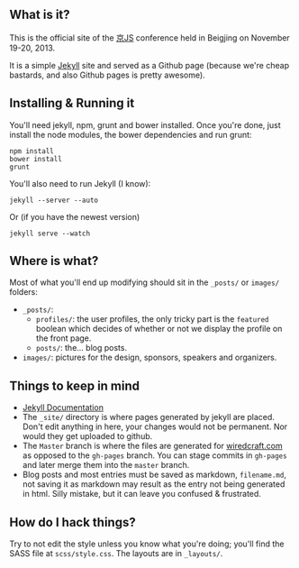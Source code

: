 ## What is it?

This is the official site of the [京JS](http://jingjs.org) conference held in Beigjing on November 19-20, 2013.

It is a simple [Jekyll](https://github.com/mojombo/jekyll) site and served as a Github page (because we're cheap bastards, and also Github pages is pretty awesome).

## Installing & Running it

You'll need jekyll, npm, grunt and bower installed. Once you're done, just install the node modules, the bower dependencies and run grunt:

    npm install
    bower install
    grunt

You'll also need to run Jekyll (I know):

    jekyll --server --auto

Or (if you have the newest version)

	jekyll serve --watch

## Where is what?

Most of what you'll end up modifying should sit in the `_posts/` or `images/` folders:

- `_posts/`:
  - `profiles/`: the user profiles, the only tricky part is the `featured` boolean which decides of whether or not we display the profile on the front page.
  - `posts/`: the... blog posts.
- `images/`: pictures for the design, sponsors, speakers and organizers.

## Things to keep in mind

- [Jekyll Documentation](http://jekyllrb.com/docs/usage/)
- The `_site/` directory is where pages generated by jekyll are placed. Don't edit anything in here, your changes would not be permanent. Nor would they get uploaded to github.
- The `Master` branch is where the files are generated for [wiredcraft.com](http://wiredcraft.com) as opposed to the `gh-pages` branch. You can stage commits in `gh-pages` and later merge them into the `master` branch.
- Blog posts and most entries must be saved as markdown, `filename.md`, not saving it as markdown may result as the entry not being generated in html. Silly mistake, but it can leave you confused & frustrated.

## How do I hack things?

Try to not edit the style unless you know what you're doing; you'll find the SASS file at `scss/style.css`. The layouts are in `_layouts/`.